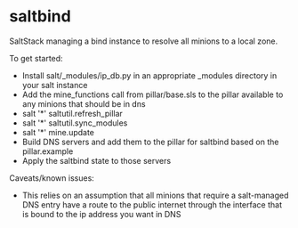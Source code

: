 # saltbind
SaltStack managing a bind instance to resolve all minions to a local zone.

To get started:

* Install salt/\_modules/ip\_db.py in an appropriate \_modules directory in your salt instance
* Add the mine\_functions call from pillar/base.sls to the pillar available to any minions that should be in dns
* salt '\*' saltutil.refresh\_pillar
* salt '\*' saltutil.sync\_modules
* salt '\*' mine.update
* Build DNS servers and add them to the pillar for saltbind based on the pillar.example
* Apply the saltbind state to those servers

Caveats/known issues:
* This relies on an assumption that all minions that require a salt-managed DNS entry have a route to the public internet through the interface that is bound to the ip address you want in DNS
